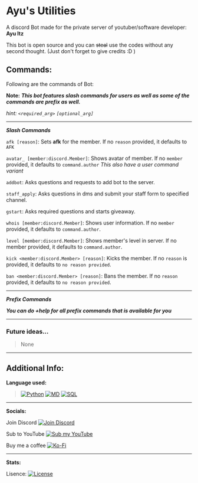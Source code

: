 # Ayu's Utilities

A discord Bot made for the private server of youtuber/software developer: **Ayu Itz**

This bot is open source and you can ~~steal~~ use the codes without any second thought. (Just don't forget to give credits :D )


## Commands:

Following are the commands of Bot:

**Note:** *__This bot features slash commands for users as well as some of the commands are prefix as well.__*

*hint: `<required_arg>` `[optional_arg]`*

---
***Slash Commands***

`afk [reason]`: Sets **afk** for the member. If no `reason` provided, it defaults to `AFK`

`avatar_ [member:discord.Member]`: Shows avatar of member. If no `member` provided, it defaults to `command.author`
*This also have a user command variant*

`addbot`: Asks questions and requests to add bot to the server.

`staff_apply`: Asks questions in dms and submit your staff form to specified channel.

`gstart`: Asks required questions and starts giveaway.

`whois [member:discord.Member]`: Shows user information. If no `member` provided, it defaults to `command.author`.

`level [member:discord.Member]`: Shows member's level in server. If no member provided, it defaults to `command.author`.

`kick <member:discord.Member> [reason]`: Kicks the member. If no `reason` is provided, it defaults to `no reason provided`.

`ban <member:discord.Member> [reason]`: Bans the member. If no `reason` provided, it defaults to `no reason provided`.

---
***Prefix Commands***

***You can do +help for all prefix commands that is available for you***

---
### Future ideas...
> None

---
## Additional Info:
 
**Language used:**
    
> [![Python](https://img.shields.io/badge/Python-3776AB?style=for-the-badge&logo=python&logoColor=white)](https://python.org)
> [![MD](https://img.shields.io/badge/Markdown-000000?style=for-the-badge&logo=markdown&logoColor=white)](https://readme.so)
> [![SQL](https://img.shields.io/badge/SQLite-07405E?style=for-the-badge&logo=sqlite&logoColor=white)](https://www.sqlite.org/)

---
**Socials:**

Join Discord [![Join Discord](https://img.shields.io/badge/Discord-7289DA?style=for-the-badge&logo=discord&logoColor=white)](https://discord.com/invite/BrMtkWS8GS)

Sub to YouTube
[![Sub my YouTube](https://img.shields.io/badge/YouTube-FF0000?style=for-the-badge&logo=youtube&logoColor=white)](https://www.youtube.com/c/AyuItz)

Buy me a coffee
[![Ko-Fi](https://img.shields.io/badge/Ko--fi-F16061?style=for-the-badge&logo=ko-fi&logoColor=white)](
ko-fi.com/ayushanand20097)

---
**Stats:**

Lisence:
[![License](https://img.shields.io/github/license/{ayush-py-dev}/{nuke-bot}.svg)]()
